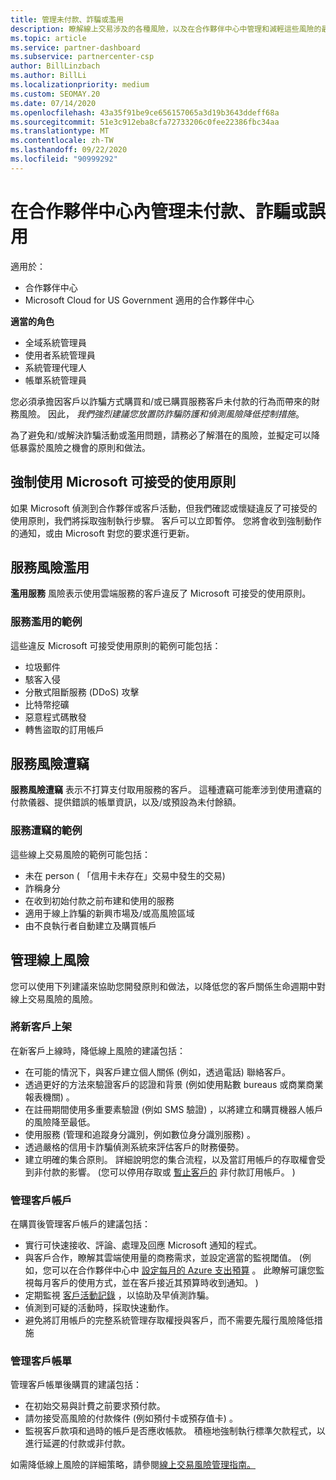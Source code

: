 ```yaml
---
title: 管理未付款、詐騙或濫用
description: 瞭解線上交易涉及的各種風險，以及在合作夥伴中心中管理和減輕這些風險的最佳作法。
ms.topic: article
ms.service: partner-dashboard
ms.subservice: partnercenter-csp
author: BillLinzbach
ms.author: BillLi
ms.localizationpriority: medium
ms.custom: SEOMAY.20
ms.date: 07/14/2020
ms.openlocfilehash: 43a35f91be9ce656157065a3d19b3643ddeff68a
ms.sourcegitcommit: 51e3c912eba8cfa72733206c0fee22386fbc34aa
ms.translationtype: MT
ms.contentlocale: zh-TW
ms.lasthandoff: 09/22/2020
ms.locfileid: "90999292"
---
```

# <a name="managing-non-payment-fraud-or-misuse-in-partner-center"></a>在合作夥伴中心內管理未付款、詐騙或誤用

適用於：

- 合作夥伴中心
- Microsoft Cloud for US Government 適用的合作夥伴中心

**適當的角色**
- 全域系統管理員
- 使用者系統管理員
- 系統管理代理人
- 帳單系統管理員

您必須承擔因客戶以詐騙方式購買和/或已購買服務客戶未付款的行為而帶來的財務風險。 因此， *我們強烈建議您放置防詐騙防護和偵測風險降低控制措施*。

為了避免和/或解決詐騙活動或濫用問題，請務必了解潛在的風險，並擬定可以降低暴露於風險之機會的原則和做法。

## <a name="enforcement-of-microsoft-acceptable-use-policy"></a>強制使用 Microsoft 可接受的使用原則

如果 Microsoft 偵測到合作夥伴或客戶活動，但我們確認或懷疑違反了可接受的使用原則，我們將採取強制執行步驟。 客戶可以立即暫停。 您將會收到強制動作的通知，或由 Microsoft 對您的要求進行更新。

## <a name="abuse-of-service-risks"></a>服務風險濫用

**濫用服務** 風險表示使用雲端服務的客戶違反了 Microsoft 可接受的使用原則。

### <a name="examples-of-abuse-of-service"></a>服務濫用的範例

這些違反 Microsoft 可接受使用原則的範例可能包括：

- 垃圾郵件
- 駭客入侵
- 分散式阻斷服務 (DDoS) 攻擊
- 比特幣挖礦
- 惡意程式碼散發
- 轉售盜取的訂用帳戶

## <a name="theft-of-service-risks"></a>服務風險遭竊

**服務風險遭竊** 表示不打算支付取用服務的客戶。 這種遭竊可能牽涉到使用遭竊的付款儀器、提供錯誤的帳單資訊，以及/或預設為未付餘額。

### <a name="examples-of-service-theft"></a>服務遭竊的範例

這些線上交易風險的範例可能包括：

- 未在 person ( 「信用卡未存在」交易中發生的交易) 
- 詐稱身分
- 在收到初始付款之前布建和使用的服務
- 適用于線上詐騙的新興市場及/或高風險區域
- 由不良執行者自動建立及購買帳戶

## <a name="managing-online-risk"></a>管理線上風險

您可以使用下列建議來協助您開發原則和做法，以降低您的客戶關係生命週期中對線上交易風險的風險。

### <a name="onboarding-new-customers"></a>將新客戶上架

在新客戶上線時，降低線上風險的建議包括：

- 在可能的情況下，與客戶建立個人關係 (例如，透過電話) 聯絡客戶。
- 透過更好的方法來驗證客戶的認證和背景 (例如使用點數 bureaus 或商業商業報表機關) 。
- 在註冊期間使用多重要素驗證 (例如 SMS 驗證) ，以將建立和購買機器人帳戶的風險降至最低。
- 使用服務 (管理和追蹤身分識別，例如數位身分識別服務) 。
- 透過嚴格的信用卡詐騙偵測系統來評估客戶的財務優勢。
- 建立明確的集合原則。 詳細說明您的集合流程，以及當訂用帳戶的存取權會受到非付款的影響。  (您可以停用存取或 [暫止客戶的](create-a-new-subscription.md#suspend-a-subscription) 非付款訂用帳戶。 ) 

### <a name="managing-customer-accounts"></a>管理客戶帳戶

在購買後管理客戶帳戶的建議包括：

- 實行可快速接收、評論、處理及回應 Microsoft 通知的程式。
- 與客戶合作，瞭解其雲端使用量的商務需求，並設定適當的監視閾值。  (例如，您可以在合作夥伴中心中 [設定每月的 Azure 支出預算](set-an-azure-spending-budget-for-your-customers.md) 。 此瞭解可讓您監視每月客戶的使用方式，並在客戶接近其預算時收到通知。 ) 
- 定期監視 [客戶活動記錄](activity-logs.md) ，以協助及早偵測詐騙。
- 偵測到可疑的活動時，採取快速動作。
- 避免將訂用帳戶的完整系統管理存取權授與客戶，而不需要先履行風險降低措施

### <a name="managing-customer-billing"></a>管理客戶帳單

管理客戶帳單後購買的建議包括：

- 在初始交易與計費之前要求預付款。
- 請勿接受高風險的付款條件 (例如預付卡或預存值卡) 。
- 監視客戶款項和過時的帳戶是否應收帳款。 積極地強制執行標準欠款程式，以進行延遲的付款或非付款。

如需降低線上風險的詳細策略，請參閱[線上交易風險管理指南。](https://query.prod.cms.rt.microsoft.com/cms/api/am/binary/RE4Bhtt)

